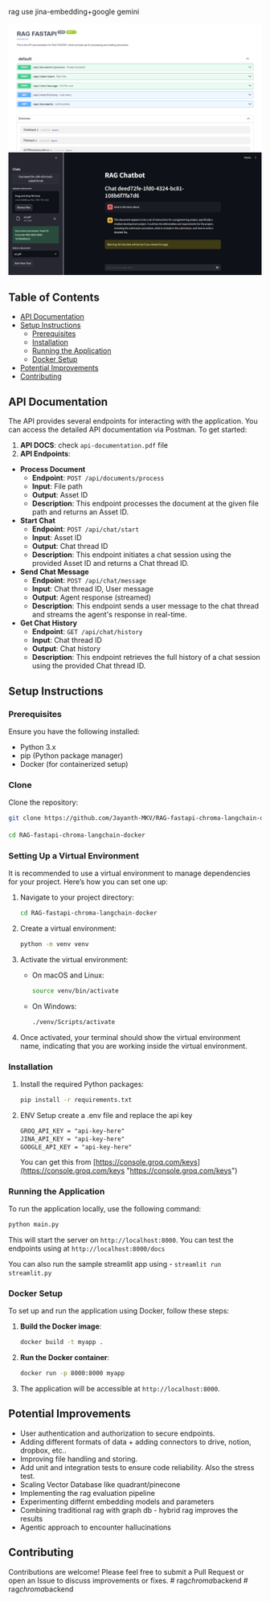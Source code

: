 
rag use jina-embedding+google gemini

![ss6](./imgs/fastapi.png)
![ss6](./imgs/pic.png)

## Table of Contents

- [API Documentation](#api-documentation)
- [Setup Instructions](#setup-instructions)
  - [Prerequisites](#prerequisites)
  - [Installation](#installation)
  - [Running the Application](#running-the-application)
  - [Docker Setup](#docker-setup)
- [Potential Improvements](#potential-improvements)
- [Contributing](#contributing)

## API Documentation

The API provides several endpoints for interacting with the application. You can access the detailed API documentation via Postman. To get started:

1. **API DOCS**: check `api-documentation.pdf` file
2. **API Endpoints**:

- **Process Document**
  - **Endpoint**: `POST /api/documents/process`
  - **Input**: File path
  - **Output**: Asset ID
  - **Description**: This endpoint processes the document at the given file path and returns an Asset ID.
- **Start Chat**
  - **Endpoint**: `POST /api/chat/start`
  - **Input**: Asset ID
  - **Output**: Chat thread ID
  - **Description**: This endpoint initiates a chat session using the provided Asset ID and returns a Chat thread ID.
- **Send Chat Message**
  - **Endpoint**: `POST /api/chat/message`
  - **Input**: Chat thread ID, User message
  - **Output**: Agent response (streamed)
  - **Description**: This endpoint sends a user message to the chat thread and streams the agent's response in real-time.
- **Get Chat History**
  - **Endpoint**: `GET /api/chat/history`
  - **Input**: Chat thread ID
  - **Output**: Chat history
  - **Description**: This endpoint retrieves the full history of a chat session using the provided Chat thread ID.

## Setup Instructions

### Prerequisites

Ensure you have the following installed:

- Python 3.x
- pip (Python package manager)
- Docker (for containerized setup)

### Clone

Clone the repository:

```bash
git clone https://github.com/Jayanth-MKV/RAG-fastapi-chroma-langchain-docker.git

cd RAG-fastapi-chroma-langchain-docker
```

### Setting Up a Virtual Environment

It is recommended to use a virtual environment to manage dependencies for your project. Here’s how you can set one up:

1. Navigate to your project directory:

   ```bash
   cd RAG-fastapi-chroma-langchain-docker

   ```
2. Create a virtual environment:

   ```bash
   python -m venv venv

   ```
3. Activate the virtual environment:

   - On macOS and Linux:

     ```bash
     source venv/bin/activate

     ```
   - On Windows:

     ```bash
     ./venv/Scripts/activate

     ```
4. Once activated, your terminal should show the virtual environment name, indicating that you are working inside the virtual environment.

### Installation

1. Install the required Python packages:

   ```bash
   pip install -r requirements.txt
   ```
2. ENV Setup
   create a .env file and replace the api key

   ```
   GROQ_API_KEY = "api-key-here"
   JINA_API_KEY = "api-key-here"
   GOOGLE_API_KEY = "api-key-here"
   ```

   You can get this from [https://console.groq.com/keys](https://console.groq.com/keys "https://console.groq.com/keys")

### Running the Application

To run the application locally, use the following command:

```bash
python main.py
```

This will start the server on `http://localhost:8000`. You can test the endpoints using at `http://localhost:8000/docs`

You can also run the sample streamlit app using - `streamlit run streamlit.py`

### Docker Setup

To set up and run the application using Docker, follow these steps:

1. **Build the Docker image**:

   ```bash
   docker build -t myapp .
   ```
2. **Run the Docker container**:

   ```bash
   docker run -p 8000:8000 myapp
   ```
3. The application will be accessible at `http://localhost:8000`.

## Potential Improvements

- User authentication and authorization to secure endpoints.
- Adding different formats of data + adding connectors to drive, notion, dropbox, etc..
- Improving file handling and storing.
- Add unit and integration tests to ensure code reliability. Also the stress test.
- Scaling Vector Database like quadrant/pinecone
- Implementing the rag evaluation pipeline
- Experimenting differnt embedding models and parameters
- Combining traditional rag with graph db - hybrid rag improves the results
- Agentic approach to encounter hallucinations

## Contributing

Contributions are welcome! Please feel free to submit a Pull Request or open an Issue to discuss improvements or fixes.
#   r a g _ c h r o m a _ b a c k e n d 
 
 #   r a g _ c h r o m a _ b a c k e n d 
 
 